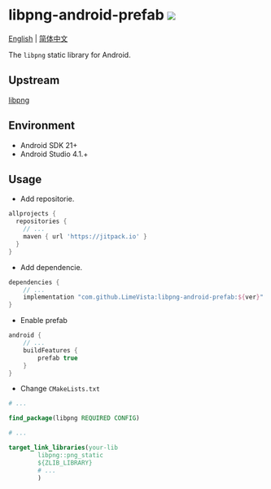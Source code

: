 # libpng-android-prefab [![](https://jitpack.io/v/LimeVista/libpng-android-prefab.svg)](https://jitpack.io/#LimeVista/libpng-android-prefab)
 
[English](README.md) | [简体中文](README-zhCN.md)

The `libpng` static library for Android.  

## Upstream
[libpng](http://www.libpng.org/pub/png/libpng.html)

## Environment
* Android SDK 21+
* Android Studio 4.1.+

## Usage

* Add repositorie.
```groovy
allprojects {
  repositories {
    // ...
    maven { url 'https://jitpack.io' }
  }
}
```

* Add dependencie.
```groovy
dependencies {
    // ...
    implementation "com.github.LimeVista:libpng-android-prefab:${ver}"
}
```

* Enable prefab
```groovy
android {
    // ...
    buildFeatures {
        prefab true
    }
}
```
* Change `CMakeLists.txt`
```cmake
# ...

find_package(libpng REQUIRED CONFIG)

# ...

target_link_libraries(your-lib
        libpng::png_static
        ${ZLIB_LIBRARY}
        # ...
        )
```